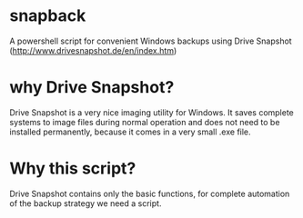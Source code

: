 snapback
========

A powershell script for convenient Windows backups using Drive Snapshot (http://www.drivesnapshot.de/en/index.htm)

why Drive Snapshot?
===================

Drive Snapshot is a very nice imaging utility for Windows. It saves complete systems to image files during
normal operation and does not need to be installed permanently, because it comes in a very small .exe file.

Why this script?
================

Drive Snapshot contains only the basic functions, for complete automation of the backup strategy we need a script.
